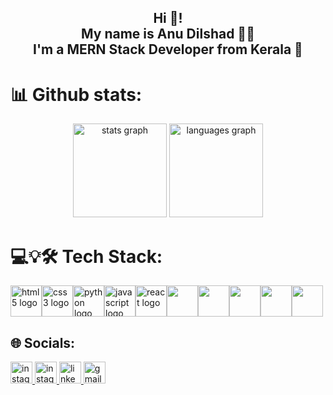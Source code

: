 <h2 align="center">Hi 👋! <br>
  My name is Anu Dilshad 👨‍💻 <br>
  I'm a MERN Stack Developer from Kerala 🌴</h2>

  # 📊 Github stats:

  <div align="center">
  <img src="https://github-readme-stats.vercel.app/api?username=4nuu&hide_title=false&hide_rank=false&show_icons=true&include_all_commits=true&count_private=true&disable_animations=false&theme=dracula&locale=en&hide_border=false" height="150" alt="stats graph"/>
    <img src="https://github-readme-stats.vercel.app/api/top-langs?username=4nuu&locale=en&hide_title=false&layout=compact&card_width=320&langs_count=5&theme=dracula&hide_border=false" height="150" alt="languages graph" />
   
</div>

# 💻💡🛠️ Tech Stack:
<div style="display:flex;">
 <img src="https://cdn.jsdelivr.net/gh/devicons/devicon/icons/html5/html5-original.svg" height="50" style="display:inline-block;" alt="html5 logo"  />
 <img src="https://cdn.jsdelivr.net/gh/devicons/devicon/icons/css3/css3-original.svg" style="display:inline-block;" height="50" alt="css3 logo"  />
 <img src="https://cdn.jsdelivr.net/gh/devicons/devicon/icons/python/python-original.svg" style="display:inline-block;" height="50" alt="python logo"/>
 <img src="https://cdn.jsdelivr.net/gh/devicons/devicon/icons/javascript/javascript-original.svg" style="display:inline-block;" height="50" alt="javascript logo"  />
 <img src="https://cdn.jsdelivr.net/gh/devicons/devicon/icons/react/react-original.svg" height="50" alt="react logo"  />
 <img src="https://cdn.jsdelivr.net/gh/devicons/devicon@latest/icons/express/express-original-wordmark.svg" height="50" />      
 <img src="https://cdn.jsdelivr.net/gh/devicons/devicon@latest/icons/nodejs/nodejs-original-wordmark.svg" height="50"  />
 <img src="https://cdn.jsdelivr.net/gh/devicons/devicon@latest/icons/django/django-plain.svg" height="50" />
 <img src="https://cdn.jsdelivr.net/gh/devicons/devicon@latest/icons/mongodb/mongodb-plain-wordmark.svg" height="50" />
 <img src="https://cdn.jsdelivr.net/gh/devicons/devicon@latest/icons/mysql/mysql-plain-wordmark.svg" height="50" />
 </div>
 
## 🌐 Socials:
<div align="centre">
<a href="https://tx.me/AID_3N">  <img src="https://img.shields.io/static/v1?message=Telegram&logo=telegram&label=&color=24A1DE&logoColor=white&labelColor=&style=for-the-badge" height="35" alt="instagram logo"  /> 
<a href="https://instagram.com/anu_.dx"> <img src="https://img.shields.io/static/v1?message=Instagram&logo=instagram&label=&color=E4405F&logoColor=white&labelColor=&style=for-the-badge" height="35" alt="instagram logo"  /> </a>
<a href="https://www.linkedin.com/in/anu-dilshad/"> <img src="https://img.shields.io/static/v1?message=LinkedIn&logo=linkedin&label=&color=0077B5&logoColor=white&labelColor=&style=for-the-badge" height="35" alt="linkedin logo"  /> </a>
<a href="mailto:anudilshad5456@gmail.com">
<img src="https://img.shields.io/static/v1?message=Gmail&logo=gmail&label=&color=D14836&logoColor=white&labelColor=&style=for-the-badge" height="35" alt="gmail logo"  />  </a>
</div>
